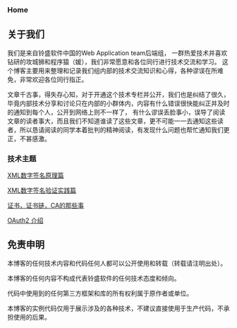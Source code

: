 ### Home

## 关于我们
我们是来自铃盛软件中国的Web Application team后端组， 一群热爱技术并喜欢钻研的攻城狮和程序猿（媛），我们非常愿意和各位同行进行技术交流和学习。
这个博客主要用来整理和记录我们组内部的技术交流知识和心得，各种谬误在所难免，非常欢迎各位同行指正。

文章千古事，得失存心知，对于开通这个技术专栏并公开，我们也是纠结了很久，毕竟内部技术分享和讨论只在内部的小群体内，内容有什么错误很快能纠正并及时的通知到每个人，公开到网络上则不一样了，
有什么谬误丢脸事小，误导了阅读文章的读者事大，而且我们不知道谁读了这些文章，更不可能一一去通知这些读者，所以恳请阅读的同学本着批判的精神阅读，有发现什么问题也帮忙通知我们更正，不甚感激。


### 技术主题

[XML数字签名原理篇](xml-signature-introduction.md)

[XML数字签名验证实践篇](xml-signature-practics.md)

[证书，证书链，CA的那些事](what-you-should-know-about-cert.md)

[OAuth2 介绍](OAuth2-introduction.md)

## 免责申明
本博客的任何技术内容和代码任何人都可以公开使用和转载（转载请注明出处）。

本博客的任何内容不构成代表铃盛软件的任何技术态度和倾向。

代码中使用到的任何第三方框架和库的所有权利属于原作者或单位。

本博客的实例代码仅用于展示涉及的各种技术，不建议直接使用于生产代码，不承担使用的后果。